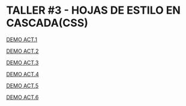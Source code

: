 # TALLER #3 - HOJAS DE ESTILO EN CASCADA(CSS)

[DEMO ACT.1](https://rober19.github.io/TecnologiasWEB/CORTE%20I/TALLER%20%233%20-%20HOJAS%20DE%20ESTILO%20EN%20CASCADA(CSS)/1/logos.html)

[DEMO ACT.2](https://rober19.github.io/TecnologiasWEB/CORTE%20I/TALLER%20%233%20-%20HOJAS%20DE%20ESTILO%20EN%20CASCADA(CSS)/2/borders.html)

[DEMO ACT.3](https://rober19.github.io/TecnologiasWEB/CORTE%20I/TALLER%20%233%20-%20HOJAS%20DE%20ESTILO%20EN%20CASCADA(CSS)/3/round.html)

[DEMO ACT.4](https://rober19.github.io/TecnologiasWEB/CORTE%20I/TALLER%20%233%20-%20HOJAS%20DE%20ESTILO%20EN%20CASCADA(CSS)/4/hover.html)

[DEMO ACT.5](https://rober19.github.io/TecnologiasWEB/CORTE%20I/TALLER%20%233%20-%20HOJAS%20DE%20ESTILO%20EN%20CASCADA(CSS)/5/zindex.html)

[DEMO ACT.6](https://rober19.github.io/TecnologiasWEB/CORTE%20I/TALLER%20%233%20-%20HOJAS%20DE%20ESTILO%20EN%20CASCADA(CSS)/6/form.html)